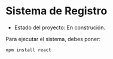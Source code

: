<h1>Sistema de Registro</h1>

- Estado del proyecto: En construción.

Para ejecutar el sistema, debes poner:

```npm install react```
